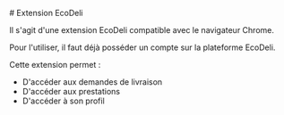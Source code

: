 # Extension EcoDeli

Il s'agit d'une extension EcoDeli compatible avec le navigateur Chrome.

Pour l'utiliser, il faut déjà posséder un compte sur la plateforme EcoDeli.

Cette extension permet :

- D'accéder aux demandes de livraison
- D'accéder aux prestations
- D'accéder à son profil

